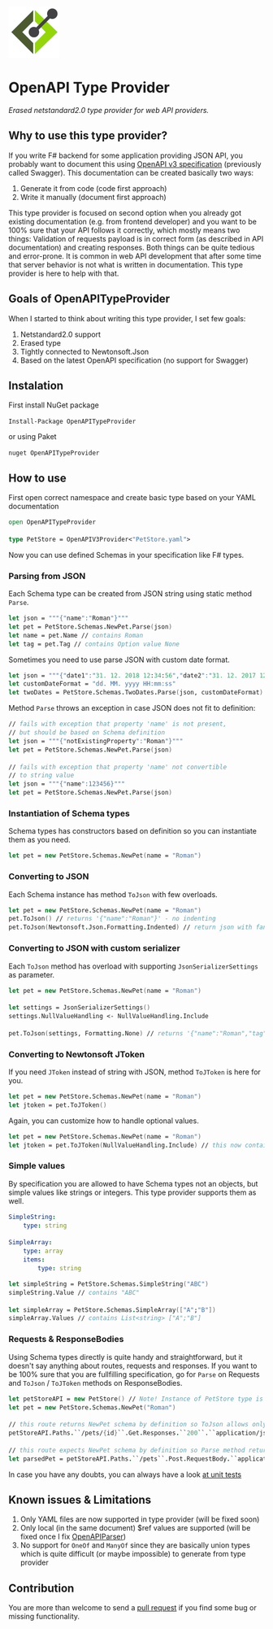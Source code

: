 <img src="https://github.com/Dzoukr/OpenAPITypeProvider/raw/master/logo.jpg" alt="drawing" width="100px"/>


# OpenAPI Type Provider
*Erased netstandard2.0 type provider for web API providers.*

## Why to use this type provider?
If you write F# backend for some application providing JSON API, you probably want to document this using [OpenAPI v3 specification](https://www.openapis.org/) (previously called Swagger). This documentation can be created basically two ways:

1) Generate it from code (code first approach)
2) Write it manually (document first approach)

This type provider is focused on second option when you already got existing documentation (e.g. from frontend developer) and you want to be 100% sure that your API follows it correctly, which mostly means two things: Validation of requests payload is in correct form (as described in API documentation) and creating responses. Both things can be quite tedious and error-prone. It is common in web API development that after some time that server behavior is not what is written in documentation. This type provider is here to help with that.

## Goals of OpenAPITypeProvider
When I started to think about writing this type provider, I set few goals:

1. Netstandard2.0 support
2. Erased type
3. Tightly connected to Newtonsoft.Json
4. Based on the latest OpenAPI specification (no support for Swagger)


## Instalation

First install NuGet package

`Install-Package OpenAPITypeProvider`

or using Paket

`nuget OpenAPITypeProvider`

## How to use

First open correct namespace and create basic type based on your YAML documentation

```fsharp
open OpenAPITypeProvider

type PetStore = OpenAPIV3Provider<"PetStore.yaml">
```

Now you can use defined Schemas in your specification like F# types.

### Parsing from JSON

Each Schema type can be created from JSON string using static method `Parse`.

```fsharp
let json = """{"name":"Roman"}"""
let pet = PetStore.Schemas.NewPet.Parse(json)
let name = pet.Name // contains Roman
let tag = pet.Tag // contains Option value None
```

Sometimes you need to use parse JSON with custom date format.

```fsharp
let json = """{"date1":"31. 12. 2018 12:34:56","date2":"31. 12. 2017 12:34:56"}"""
let customDateFormat = "dd. MM. yyyy HH:mm:ss"
let twoDates = PetStore.Schemas.TwoDates.Parse(json, customDateFormat)
```

Method `Parse` throws an exception in case JSON does not fit to definition:

```fsharp
// fails with exception that property 'name' is not present,
// but should be based on Schema definition
let json = """{"notExistingProperty":"Roman"}"""
let pet = PetStore.Schemas.NewPet.Parse(json) 

// fails with exception that property 'name' not convertible
// to string value
let json = """{"name":123456}"""
let pet = PetStore.Schemas.NewPet.Parse(json) 
```

### Instantiation of Schema types

Schema types has constructors based on definition so you can instantiate them as you need.

```fsharp
let pet = new PetStore.Schemas.NewPet(name = "Roman")
```

### Converting to JSON

Each Schema instance has method `ToJson` with few overloads.

```fsharp
let pet = new PetStore.Schemas.NewPet(name = "Roman")
pet.ToJson() // returns '{"name":"Roman"}' - no indenting
pet.ToJson(Newtonsoft.Json.Formatting.Indented) // return json with fancy formatting
```

### Converting to JSON with custom serializer

Each `ToJson` method has overload with supporting `JsonSerializerSettings` as parameter.

```fsharp
let pet = new PetStore.Schemas.NewPet(name = "Roman")

let settings = JsonSerializerSettings()
settings.NullValueHandling <- NullValueHandling.Include

pet.ToJson(settings, Formatting.None) // returns '{"name":"Roman","tag":null}'
```

### Converting to Newtonsoft JToken

If you need `JToken` instead of string with JSON, method `ToJToken` is here for you.

```fsharp
let pet = new PetStore.Schemas.NewPet(name = "Roman")
let jtoken = pet.ToJToken()
```

Again, you can customize how to handle optional values.

```fsharp
let pet = new PetStore.Schemas.NewPet(name = "Roman")
let jtoken = pet.ToJToken(NullValueHandling.Include) // this now contains JNull value inside JObject
```

### Simple values

By specification you are allowed to have Schema types not an objects, but simple values like strings or integers. This type provider supports them as well.

```yaml
SimpleString:
    type: string    
    
SimpleArray:
    type: array
    items:
        type: string
```

```fsharp
let simpleString = PetStore.Schemas.SimpleString("ABC")
simpleString.Value // contains "ABC"

let simpleArray = PetStore.Schemas.SimpleArray(["A";"B"])
simpleArray.Values // contains List<string> ["A";"B"]
```

### Requests & ResponseBodies

Using Schema types directly is quite handy and straightforward, but it doesn't say anything about routes, requests and responses. If you want to be 100% sure that you are fullfilling specification, go for `Parse` on Requests and `ToJson` / `ToJToken` methods on ResponseBodies.

```fsharp
let petStoreAPI = new PetStore() // Note! Instance of PetStore type is needed here.
let pet = new PetStore.Schemas.NewPet("Roman")

// this route returns NewPet schema by definition so ToJson allows only NewPet schema as parameter
petStoreAPI.Paths.``/pets/{id}``.Get.Responses.``200``.``application/json``.ToJson(pet)

// this route expects NewPet schema by definition so Parse method returns NewPet
let parsedPet = petStoreAPI.Paths.``/pets``.Post.RequestBody.``application/json``.Parse(jsonFromRequest)
```

In case you have any doubts, you can always have a look [at unit tests](https://github.com/Dzoukr/OpenAPITypeProvider/blob/master/tests/OpenAPITypeProvider.Tests/BasicTests.fs)

## Known issues & Limitations
1. Only YAML files are now supported in type provider (will be fixed soon)
2. Only local (in the same document) $ref values are supported (will be fixed once I fix [OpenAPIParser](https://github.com/Dzoukr/OpenAPIParser))
3. No support for `OneOf` and `ManyOf` since they are basically union types which is quite difficult (or maybe impossible) to generate from type provider


## Contribution

You are more than welcome to send a [pull request](https://github.com/Dzoukr/OpenAPITypeProvider/pulls) if you find some bug or missing functionality.